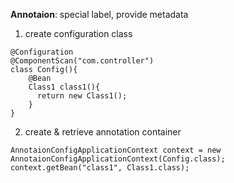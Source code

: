 **Annotaion**: special label, provide metadata
1. create configuration class
```
@Configuration
@ComponentScan("com.controller")
class Config(){
    @Bean
    Class1 class1(){
      return new Class1();
    }
}
```
2. create & retrieve annotation container
```
AnnotaionConfigApplicationContext context = new AnnotaionConfigApplicationContext(Config.class);
context.getBean("class1", Class1.class);
```
